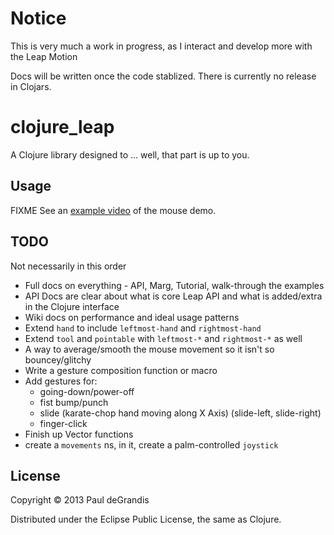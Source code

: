 # Notice
This is very much a work in progress, as I interact and develop more with the Leap Motion

Docs will be written once the code stablized.
There is currently no release in Clojars.

# clojure_leap

A Clojure library designed to ... well, that part is up to you.

## Usage

FIXME
See an [example video](http://www.pauldee.org/ClojureLeapMouse.mov) of the mouse demo.

## TODO

Not necessarily in this order 

 * Full docs on everything - API, Marg, Tutorial, walk-through the examples
 * API Docs are clear about what is core Leap API and what is added/extra in the Clojure interface
 * Wiki docs on performance and ideal usage patterns
 * Extend `hand` to include `leftmost-hand` and `rightmost-hand`
 * Extend `tool` and `pointable` with `leftmost-*` and `rightmost-*` as well
 * A way to average/smooth the mouse movement so it isn't so bouncey/glitchy
 * Write a gesture composition function or macro
 * Add gestures for:
   * going-down/power-off
   * fist bump/punch
   * slide (karate-chop hand moving along X Axis) (slide-left, slide-right)
   * finger-click
 * Finish up Vector functions
 * create a `movements` ns, in it, create a palm-controlled `joystick`

## License

Copyright © 2013 Paul deGrandis

Distributed under the Eclipse Public License, the same as Clojure.
